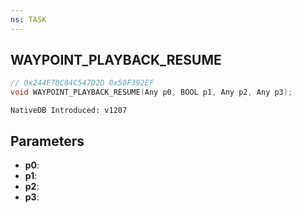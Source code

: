 ```yaml
---
ns: TASK
---
```

## WAYPOINT_PLAYBACK_RESUME

```c
// 0x244F70C84C547D2D 0x50F392EF
void WAYPOINT_PLAYBACK_RESUME(Any p0, BOOL p1, Any p2, Any p3);
```

```
NativeDB Introduced: v1207
```

## Parameters
* **p0**:
* **p1**:
* **p2**:
* **p3**:
